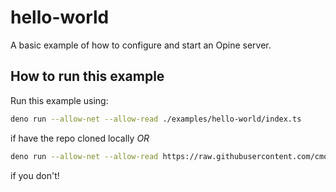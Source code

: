# hello-world

A basic example of how to configure and start an Opine server.

## How to run this example

Run this example using:

```bash
deno run --allow-net --allow-read ./examples/hello-world/index.ts
```

if have the repo cloned locally _OR_

```bash
deno run --allow-net --allow-read https://raw.githubusercontent.com/cmorten/opine/main/examples/hello-world/index.ts
```

if you don't!
